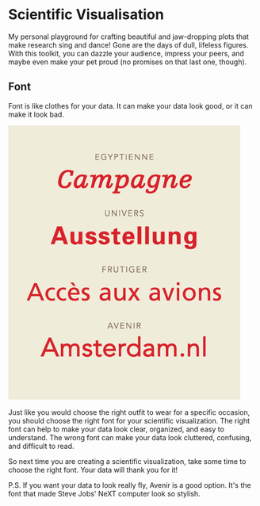 # Scientific Visualisation
My personal playground for crafting beautiful and jaw-dropping plots that make research sing and dance! Gone are the days of dull, lifeless figures. With this toolkit, you can dazzle your audience, impress your peers, and maybe even make your pet proud (no promises on that last one, though).

## Font

Font is like clothes for your data. It can make your data look good, or it can make it look bad.

![Good Font](images/image.png)

Just like you would choose the right outfit to wear for a specific occasion, you should choose the right font for your scientific visualization. The right font can help to make your data look clear, organized, and easy to understand. The wrong font can make your data look cluttered, confusing, and difficult to read.

So next time you are creating a scientific visualization, take some time to choose the right font. Your data will thank you for it!

P.S. If you want your data to look really fly, Avenir is a good option. It's the font that made Steve Jobs' NeXT computer look so stylish.

